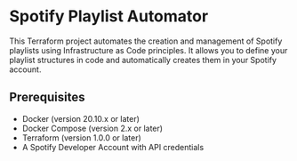 # Spotify Playlist Automator

This Terraform project automates the creation and management of Spotify playlists using Infrastructure as Code principles. It allows you to define your playlist structures in code and automatically creates them in your Spotify account.

## Prerequisites

- Docker (version 20.10.x or later)
- Docker Compose (version 2.x or later)
- Terraform (version 1.0.0 or later)
- A Spotify Developer Account with API credentials

